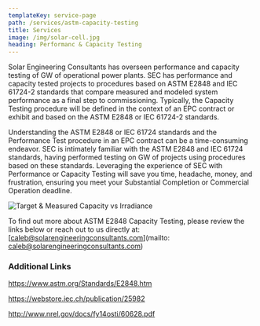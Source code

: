 ```yaml
---
templateKey: service-page
path: /services/astm-capacity-testing
title: Services
image: /img/solar-cell.jpg
heading: Performanc & Capacity Testing
---
```


Solar Engineering Consultants has overseen performance and capacity testing of GW of operational power plants.   SEC has performance and capacity tested projects to procedures based on ASTM E2848 and IEC 61724-2 standards that compare measured and modeled system performance as a final step to commissioning.  Typically, the Capacity Testing procedure will be defined in the context of an EPC contract or exhibit and based on the ASTM E2848 or IEC 61724-2 standards.

Understanding the ASTM E2848 or IEC 61724 standards and the Performance Test procedure in an EPC contract can be a time-consuming endeavor.  SEC is intimately familiar with the ASTM E2848 and IEC 61724 standards, having performed testing on GW of projects using procedures based on these standards.  Leveraging the experience of SEC with Performance or Capacity Testing will save you time, headache, money, and frustration, ensuring you meet your Substantial Completion or Commercial Operation deadline.

![Target & Measured Capacity vs Irradiance](/img/astm-capacity-testing.jpg)

To find out more about ASTM E2848 Capacity Testing, please review the links below or reach out
to us directly at: [caleb@solarengineeringconsultants.com](mailto: caleb@solarengineeringconsultants.com)

### Additional Links

https://www.astm.org/Standards/E2848.htm

https://webstore.iec.ch/publication/25982

http://www.nrel.gov/docs/fy14osti/60628.pdf
